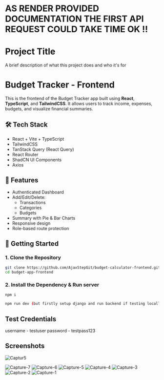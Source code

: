 
# AS RENDER PROVIDED DOCUMENTATION THE FIRST API REQUEST COULD TAKE TIME OK !!

# Project Title

A brief description of what this project does and who it's for

# Budget Tracker - Frontend

This is the frontend of the Budget Tracker app built using **React**, **TypeScript**, and **TailwindCSS**. It allows users to track income, expenses, budgets, and visualize financial summaries.

## 🛠 Tech Stack

- React + Vite + TypeScript
- TailwindCSS
- TanStack Query (React Query)
- React Router
- ShadCN UI Components
- Axios

## 🚀 Features

- Authenticated Dashboard
- Add/Edit/Delete:
  - Transactions
  - Categories
  - Budgets
- Summary with Pie & Bar Charts
- Responsive design
- Role-based route protection

## 🔧 Getting Started

### 1. Clone the Repository

```bash
git clone https://github.com/AjaxStepGit/budget-calculator-frontend.git
cd budget-app-frontend
```

### 2. Install the Dependency & Run server

```bash
npm i

npm run dev (but firstly setup django and run backend if testing locally)
```

## Test Credentials 

username - testuser
password - testpass123


## Screenshots 

![Captur5](https://github.com/user-attachments/assets/1edac7ae-fa36-46a7-82cd-a55751457dd4)

![Capture-7](https://github.com/user-attachments/assets/67c46080-92ad-406a-9ca8-b1102141577d)
![Capture-6](https://github.com/user-attachments/assets/be4a4b6e-d6bf-439c-b14e-8d984854e5f7)
![Capture-5](https://github.com/user-attachments/assets/2736f50a-4459-44c7-bfcf-c148bbcf6efc)
![Capture-4](https://github.com/user-attachments/assets/86bf9e6a-91bf-4967-8943-46eef67f497a)
![Capture-3](https://github.com/user-attachments/assets/81ac9534-869b-47e2-99a0-a2cffa86295b)
![Capture-2](https://github.com/user-attachments/assets/c94fd0f4-0215-4e15-b1e7-bbbb388678cf)
![Capture-1](https://github.com/user-attachments/assets/f71b8baf-e9f6-42df-a72b-d932f45b4ab8)


